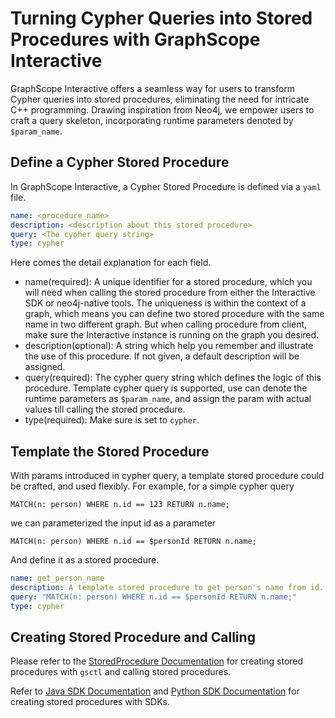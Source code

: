 # Turning Cypher Queries into Stored Procedures with GraphScope Interactive

GraphScope Interactive offers a seamless way for users to transform Cypher queries into stored procedures, eliminating the need for intricate C++ programming. Drawing inspiration from Neo4j, we empower users to craft a query skeleton, incorporating runtime parameters denoted by `$param_name`.


## Define a Cypher Stored Procedure

In GraphScope Interactive, a Cypher Stored Procedure is defined via a `yaml` file.

```yaml
name: <procedure_name>
description: <description about this stored procedure>
query: <The cypher query string>
type: cypher
```

Here comes the detail explanation for each field.

- name(required): A unique identifier for a stored procedure, which you will need when calling the stored procedure from either the Interactive SDK or neo4j-native tools. The uniqueness is within the context of a graph, which means you can define two stored procedure with the same name in two different graph. But when calling procedure from client, make sure the Interactive instance is running on the graph you desired.
- description(optional): A string which help you remember and illustrate the use of this procedure. If not given, a default description will be assigned.
- query(required): The cypher query string which defines the logic of this procedure. Template cypher query is supported, use can denote the runtime parameters as `$param_name`, and assign the param with actual values till calling the stored procedure.
- type(required): Make sure is set to `cypher`.


## Template the Stored Procedure

With params introduced in cypher query, a template stored procedure could be crafted, and used flexibly. For example, for a simple cypher query 

```cypher
MATCH(n: person) WHERE n.id == 123 RETURN n.name;
```

we can parameterized the input id as a parameter
```cypher
MATCH(n: person) WHERE n.id == $personId RETURN n.name;
```

And define it as a stored procedure.

```yaml
name: get_person_name
description: A template stored procedure to get person's name from id.
query: "MATCH(n: person) WHERE n.id == $personId RETURN n.name;"
type: cypher
```

## Creating Stored Procedure and Calling 

Please refer to the [StoredProcedure Documentation](../../stored_procedures.md) for creating stored procedures with `gsctl` and calling stored procedures.

Refer to [Java SDK Documentation](../java/java_sdk.md#create-a-stored-procedure) and [Python SDK Documentation](../python/python_sdk.md#create-a-stored-procedure) for creating stored procedures with SDKs.